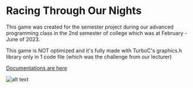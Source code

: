 # Racing Through Our Nights
This game was created for the semester project during our advanced programming class in the 2nd semester of college which was at February - June of 2023. 

This game is NOT optimized and it's fully made with TurboC's graphics.h library only in 1 code file (which was the challenge from our lecturer)

[Documentations are here](https://raw.githubusercontent.com/mikrll/racing-through-our-nights/refs/heads/main/Journal_5024221011.pdf)

![alt text](https://github.com/mikrll/racing-through-our-nights/blob/main/mainmenu.gif?raw=true)

